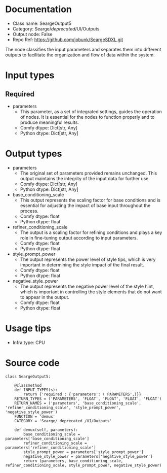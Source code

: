 # Documentation
- Class name: SeargeOutput5
- Category: Searge/_deprecated_/UI/Outputs
- Output node: False
- Repo Ref: https://github.com/jobunk/SeargeSDXL.git

The node classifies the input parameters and separates them into different outputs to facilitate the organization and flow of data within the system.

# Input types
## Required
- parameters
    - This parameter, as a set of integrated settings, guides the operation of nodes. It is essential for the nodes to function properly and to produce meaningful results.
    - Comfy dtype: Dict[str, Any]
    - Python dtype: Dict[str, Any]

# Output types
- parameters
    - The original set of parameters provided remains unchanged. This output maintains the integrity of the input data for further use.
    - Comfy dtype: Dict[str, Any]
    - Python dtype: Dict[str, Any]
- base_conditioning_scale
    - This output represents the scaling factor for base conditions and is essential for adjusting the impact of base input throughout the process.
    - Comfy dtype: float
    - Python dtype: float
- refiner_conditioning_scale
    - The output is a scaling factor for refining conditions and plays a key role in fine-tuning output according to input parameters.
    - Comfy dtype: float
    - Python dtype: float
- style_prompt_power
    - The output represents the power level of style tips, which is very important in determining the style impact of the final result.
    - Comfy dtype: float
    - Python dtype: float
- negative_style_power
    - The output represents the negative power level of the style hint, which is important in controlling the style elements that do not want to appear in the output.
    - Comfy dtype: float
    - Python dtype: float

# Usage tips
- Infra type: CPU

# Source code
```
class SeargeOutput5:

    @classmethod
    def INPUT_TYPES(s):
        return {'required': {'parameters': ('PARAMETERS',)}}
    RETURN_TYPES = ('PARAMETERS', 'FLOAT', 'FLOAT', 'FLOAT', 'FLOAT')
    RETURN_NAMES = ('parameters', 'base_conditioning_scale', 'refiner_conditioning_scale', 'style_prompt_power', 'negative_style_power')
    FUNCTION = 'demux'
    CATEGORY = 'Searge/_deprecated_/UI/Outputs'

    def demux(self, parameters):
        base_conditioning_scale = parameters['base_conditioning_scale']
        refiner_conditioning_scale = parameters['refiner_conditioning_scale']
        style_prompt_power = parameters['style_prompt_power']
        negative_style_power = parameters['negative_style_power']
        return (parameters, base_conditioning_scale, refiner_conditioning_scale, style_prompt_power, negative_style_power)
```